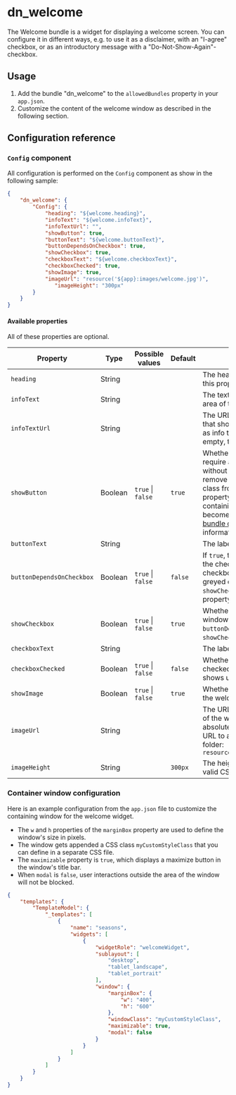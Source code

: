 # dn_welcome

The Welcome bundle is a widget for displaying a welcome screen. You can configure it in different ways, e.g. to use it
as a disclaimer, with an "I-agree" checkbox, or as an introductory message with a "Do-Not-Show-Again"-checkbox.

## Usage

1. Add the bundle "dn_welcome" to the `allowedBundles` property in your `app.json`.
2. Customize the content of the welcome window as described in the following section.

## Configuration reference

### `Config` component
All configuration is performed on the `Config` component as show in the following sample:

```json
{
    "dn_welcome": {
        "Config": {
            "heading": "${welcome.heading}",
            "infoText": "${welcome.infoText}",
            "infoTextUrl": "",
            "showButton": true,
            "buttonText": "${welcome.buttonText}",
            "buttonDependsOnCheckbox": true,
            "showCheckbox": true,
            "checkboxText": "${welcome.checkboxText}",
            "checkboxChecked": true,
            "showImage": true,
            "imageUrl": "resource('${app}:images/welcome.jpg')",
               "imageHeight": "300px"
        }
    }
}
```
#### Available properties

All of these properties are optional.

| Property                  | Type    | Possible values         | Default     | Description                                                                                                                                                                                                                                                                                                                                                                                                                                                                    |
|---------------------------|---------|-------------------------|-------------|--------------------------------------------------------------------------------------------------------------------------------------------------------------------------------------------------------------------------------------------------------------------------------------------------------------------------------------------------------------------------------------------------------------------------------------------------------------------------------|
| `heading`                 | String  |                         |             | The heading shown below the image. If this property is set to an empty                                                                                                                                                                                                                                                                                                                                                                                                         |
| `infoText`                | String  |                         |             | The text displayed in the main content area of the window.                                                                                                                                                                                                                                                                                                                                                                                                                     |
| `infoTextUrl`             | String  |                         |             | The URL to an external HTML document that should be embedded in an iframe as info text. If this property is left empty, the iframe will not be shown.                                                                                                                                                                                                                                                                                                                          |
| `showButton`              | Boolean | `true` &#124; `false`   | `true`      | Whether to show the button. If you still require a way to close the windo without using the button, you can remove `noTitleBarAndWindowTools` CSS class from the window's `windowClass` property. The window title bar containing a "close" button will then become visible. See the [templates bundle documentation](https://demos.conterra.de/mapapps/resources/jsregistry/root/templates/latest/README.md#b%3Dtemplates%3Bv%3D4.17.0%3Bf%3Dtempla%3B) for more information. |
| `buttonText`              | String  |                         |             | The label of the button.                                                                                                                                                                                                                                                                                                                                                                                                                                                       |
| `buttonDependsOnCheckbox` | Boolean | `true` &#124; `false`   | `false`     | If `true`, the button is only enabled when the checkbox is checked. If the checkbox is not checked, the button is greyed out and cannot be clicked. Note: `showCheckbox` must be `true` for this property to have an effect.
| `showCheckbox`            | Boolean | `true` &#124; `false`   | `true`      | Whether to show the checkbox in the window. Note: The property `buttonDependsOnCheckbox` is ignored, if `showCheckbox` is `false`.                                                                                                                                                                                                                                                                                                                                             |
| `checkboxText`            | String  |                         |             | The label for the checkbox.                                                                                                                                                                                                                                                                                                                                                                                                                                                    |
| `checkboxChecked`         | Boolean | `true` &#124; `false`   | `false`     | Whether the checkbox is already checked when the welcome window shows up.                                                                                                                                                                                                                                                                                                                                                                                                      |
| `showImage`               | Boolean | `true` &#124; `false`   | `true`      | Whether to show an image at the top of the welcome window.                                                                                                                                                                                                                                                                                                                                                                                                                     |
| `imageUrl`                | String  |                         |             | The URL to the image shown at the top of the welcome window. Besides absolute URLs, you can use a relative URL to address an image inside the app folder: `resource('${app}:images/welcome.jpg')`                                                                                                                                                                                                                                                                              |
| `imageHeight`             | String  |                         | ```300px``` | The height of the image defined as a valid CSS dimension string.                                                                                                                                                                                                                                                                                                                                                                                                               |


### Container window configuration

Here is an example configuration from the `app.json` file to customize the containing window for the welcome widget.
- The `w` and `h` properties of the `marginBox` property are used to define the window's size in pixels.
- The window gets appended a CSS class `myCustomStyleClass` that you can define in a separate CSS file.
- The `maximizable` property is `true`, which displays a maximize button in the window's title bar.
- When `modal` is `false`, user interactions outside the area of the window will not be blocked.

```json
{
    "templates": {
        "TemplateModel": {
            "_templates": [
                {
                    "name": "seasons",
                    "widgets": [
                        {
                            "widgetRole": "welcomeWidget",
                            "sublayout": [
                                "desktop",
                                "tablet_landscape",
                                "tablet_portrait"
                            ],
                            "window": {
                                "marginBox": {
                                    "w": "400",
                                    "h": "600"
                                },
                                "windowClass": "myCustomStyleClass",
                                "maximizable": true,
                                "modal": false
                            }
                        }
                    ]
                }
            ]
        }
    }
}
```
